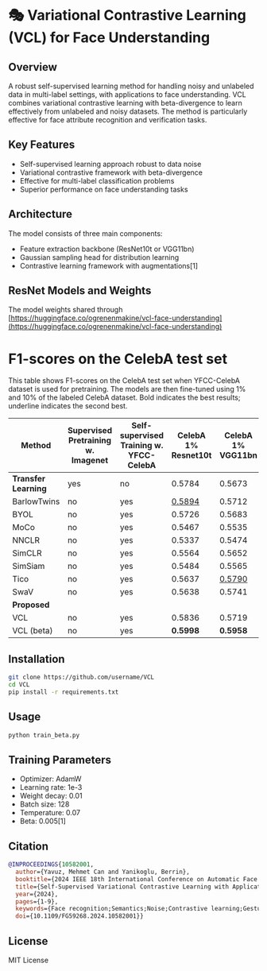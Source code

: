 # 🎭 Variational Contrastive Learning (VCL) for Face Understanding


## Overview

A robust self-supervised learning method for handling noisy and unlabeled data in multi-label settings, with applications to face understanding. VCL combines variational contrastive learning with beta-divergence to learn effectively from unlabeled and noisy datasets. The method is particularly effective for face attribute recognition and verification tasks.

## Key Features

- Self-supervised learning approach robust to data noise
- Variational contrastive framework with beta-divergence
- Effective for multi-label classification problems
- Superior performance on face understanding tasks

## Architecture

The model consists of three main components:
- Feature extraction backbone (ResNet10t or VGG11bn)
- Gaussian sampling head for distribution learning
- Contrastive learning framework with augmentations[1]

## ResNet Models and Weights
The model weights shared through [https://huggingface.co/ogrenenmakine/vcl-face-understanding](https://huggingface.co/ogrenenmakine/vcl-face-understanding)

# F1-scores on the CelebA test set

This table shows F1-scores on the CelebA test set when YFCC-CelebA dataset is used for pretraining. The models are then fine-tuned using 1% and 10% of the labeled CelebA dataset. Bold indicates the best results; underline indicates the second best.

| Method | Supervised Pretraining w. Imagenet | Self-supervised Training w. YFCC-CelebA | CelebA 1% Resnet10t | CelebA 1% VGG11bn | CelebA 10% Resnet10t | CelebA 10% VGG11bn |
|--------|-----------------------------------|----------------------------------------|---------------------|-------------------|----------------------|---------------------|
| **Transfer Learning** | yes | no | 0.5784 | 0.5673 | 0.6517 | 0.6654 |
| BarlowTwins | no | yes | <u>0.5894</u> | 0.5712 | 0.6647 | 0.6665 |
| BYOL | no | yes | 0.5726 | 0.5683 | 0.6747 | 0.6725 |
| MoCo | no | yes | 0.5467 | 0.5535 | <u>0.6987</u> | <u>0.6896</u> |
| NNCLR | no | yes | 0.5337 | 0.5474 | 0.6487 | 0.6359 |
| SimCLR | no | yes | 0.5564 | 0.5652 | 0.6748 | 0.6693 |
| SimSiam | no | yes | 0.5484 | 0.5565 | 0.6684 | 0.6641 |
| Tico | no | yes | 0.5637 | <u>0.5790</u> | 0.6738 | 0.6683 |
| SwaV | no | yes | 0.5638 | 0.5741 | 0.6646 | 0.6597 |
| **Proposed** |
| VCL | no | yes | 0.5836 | 0.5719 | 0.6848 | 0.6796 |
| VCL (beta) | no | yes | **0.5998** | **0.5958** | **0.7098** | **0.6998** |

## Installation

```bash
git clone https://github.com/username/VCL
cd VCL
pip install -r requirements.txt
```

## Usage

```bash
python train_beta.py
```

## Training Parameters

- Optimizer: AdamW
- Learning rate: 1e-3
- Weight decay: 0.01
- Batch size: 128
- Temperature: 0.07
- Beta: 0.005[1]

## Citation

```bibtex
@INPROCEEDINGS{10582001,
  author={Yavuz, Mehmet Can and Yanikoglu, Berrin},
  booktitle={2024 IEEE 18th International Conference on Automatic Face and Gesture Recognition (FG)}, 
  title={Self-Supervised Variational Contrastive Learning with Applications to Face Understanding}, 
  year={2024},
  pages={1-9},
  keywords={Face recognition;Semantics;Noise;Contrastive learning;Gesture recognition;Noise measurement},
  doi={10.1109/FG59268.2024.10582001}}

```

## License

MIT License
